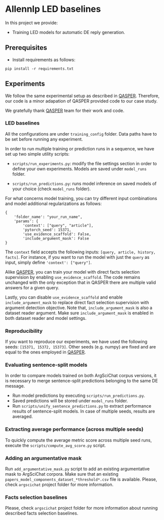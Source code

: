 # Allennlp LED baselines

In this project we provide:

- Training LED models for automatic DE reply generation.

## Prerequisites

 - Install requirements as follows:

```
pip install -r requirements.txt
```

## Experiments

We follow the same experimental setup as described in [QASPER](https://github.com/allenai/qasper-led-baseline).
Therefore, our code is a minor adapation of QASPER provided code to our case study.

We gratefully thank [QASPER](https://github.com/allenai/qasper-led-baseline) team for their work and code.

### LED baselines

All the configurations are under `training_config` folder. Data paths have to be set before running any experiment.

In order to run multiple training or prediction runs in a sequence, we have set up two simple utility scripts:

- `scripts/run_experiments.py`: modify the file settings section in order to define your own experiments. Models are saved under `model_runs` folder.

- `scripts/run_predictions.py`: runs model inference on saved models of your choice (check `model_runs` folder).

For what concerns model training, you can try different input combinations and model additional regularizations as follows:

```
{
    'folder_name': "your_run_name",
    'params': {
        'context': ["query", "article"],
        'pytorch_seed': 15371,
        'use_evidence_scaffold': False,
        'include_argument_mask': False
}
```

The `context` field accepts the following inputs: `[query, article, history, facts]`. For instance, if you want to run
the model with just the `query` as input, simply define `'context': ["query"]`.

Alike [QASPER](https://github.com/allenai/qasper-led-baseline), you can train your model with direct facts selection supervision 
by enabling `use_evidence_scaffold`. The code remains unchanged with the only exception that in QASPER there are multiple valid answers
for a given query.

Lastly, you can disable `use_evidence_scaffold` and enable `include_argument_mask` to replace direct fact selection supervision with argument detection objective.
Note that, `include_argument_mask` is also a dataset reader argument. Make sure `include_argument_mask` is enabled in both dataset
reader and model settings. 

### Reproducibility

If you want to reproduce our experiments, we have used the following seeds: `[15371, 15372, 15373]`.
Other seeds (e.g. numpy) are fixed and are equal to the ones employed in [QASPER](https://github.com/allenai/qasper-led-baseline).

### Evaluating sentence-split models

In order to compare models trained on both ArgSciChat corpus versions, it is necessary to merge sentence-split predictions belonging to the same DE message.

- Run model predictions by executing `scripts/run_predictions.py`.
- Saved predictions will be stored under `model_runs` folder.
- Run  `scripts/unify_sentence_predictions.py` to extract performance results of sentence-split models. In case of multiple seeds, results are averaged.

### Extracting average performance (across multiple seeds)

To quickly compute the average metric score across multiple seed runs, execute the `scripts/compute_avg_score.py` script.

### Adding an argumentative mask

Run `add_argumentative_mask.py` script to add an existing argumentative mask to ArgSciChat corpora.
Make sure that an existing `papers_model_components_dataset_*threshold*.csv` file is available.
Please, check `argscichat` project folder for more information.

### Facts selection baselines

Please, check `argscichat` project folder for more information about running described facts selection baselines.
